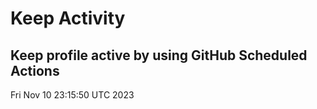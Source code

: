 # Keep Activity 
Keep profile active by using GitHub Scheduled Actions
--- 
Fri Nov 10 23:15:50 UTC 2023